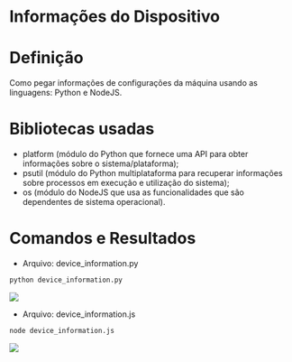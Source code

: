 # Informações do Dispositivo

# Definição
Como pegar informações de configurações da máquina usando as linguagens: Python e NodeJS.

# Bibliotecas usadas

- platform (módulo do Python que fornece uma API para obter informações sobre o sistema/plataforma);
- psutil (módulo do Python multiplataforma para recuperar informações sobre processos em execução e utilização do sistema);
- os (módulo do NodeJS que usa as funcionalidades que são dependentes de sistema operacional).

# Comandos e Resultados

- Arquivo: device_information.py
```bash
python device_information.py
```
<sapn>
    <img src="https://user-images.githubusercontent.com/85804895/179380131-c3767ce9-2044-4161-8682-f8875fdb0993.gif">
</span>

- Arquivo: device_information.js
```bash
node device_information.js
```
<sapn>
    <img src="https://user-images.githubusercontent.com/85804895/179380197-8de98b9f-5d79-437a-9d9a-4de0392a37c5.gif">
</span>
